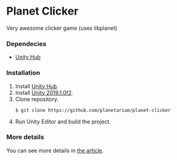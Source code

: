 # Planet Clicker

Very awesome clicker game (uses libplanet)

### Dependecies

 - [Unity Hub]

### Installation

 1. Install [Unity Hub].
 2. Install [Unity 2019.1.0f2].
 3. Clone repository.
    ```
    $ git clone https://github.com/planetarium/planet-clicker
    ```
 4. Run Unity Editor and build the project.

[Unity Hub]: https://unity3d.com/get-unity/download
[Unity 2019.1.0f2]: https://unity3d.com/unity/whats-new/2019.1.0

### More details

You can see more details in [the article](./EXAMPLE.md).

